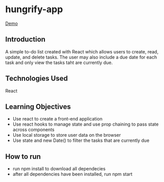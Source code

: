 # hungrify-app

[Demo](https://brian-todolist.netlify.app/)

## Introduction

A simple to-do list created with React which allows users to create, read, update, and delete tasks. The user may also include a due date for each task and only view the tasks taht are currently due.

## Technologies Used

React

## Learning Objectives

- Use react to create a front-end application
- Use react hooks to manage state and use prop chaining to pass state across components
- Use local storage to store user data on the browser
- Use state and new Date() to filter the tasks that are currently due

## How to run

- run npm install to download all dependecies
- after all dependencies have been installed, run npm start
